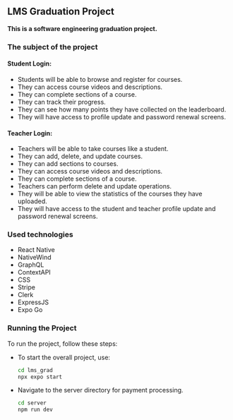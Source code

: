 <h2> LMS Graduation Project </h2>
<b> This is a software engineering graduation project. </b>

### The subject of the project 
#### Student Login:
- Students will be able to browse and register for courses.
- They can access course videos and descriptions.
- They can complete sections of a course.
- They can track their progress.
- They can see how many points they have collected on the leaderboard.
- They will have access to profile update and password renewal screens.

#### Teacher Login:
- Teachers will be able to take courses like a student.
- They can add, delete, and update courses.
- They can add sections to courses.
- They can access course videos and descriptions.
- They can complete sections of a course.
- Teachers can perform delete and update operations.
- They will be able to view the statistics of the courses they have uploaded.
- They will have access to the student and teacher profile update and password renewal screens.

### Used technologies
- React Native
- NativeWind
- GraphQL
- ContextAPI
- CSS
- Stripe
- Clerk
- ExpressJS
- Expo Go

### Running the Project

To run the project, follow these steps:

- To start the overall project, use:
   ```bash
   cd lms_grad
   npx expo start


- Navigate to the server directory for payment processing.
   ```bash
   cd server
   npm run dev

